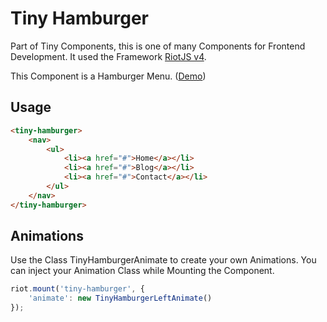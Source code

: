 # Tiny Hamburger

Part of Tiny Components, this is one of many Components for Frontend Development. It used the Framework [RiotJS v4](https://riot.js.org/).

This Component is a Hamburger Menu. ([Demo](https://tiny-hamburger.tentakelfabrik.de))

## Usage

```html
<tiny-hamburger>
    <nav>
        <ul>
            <li><a href="#">Home</a></li>
            <li><a href="#">Blog</a></li>
            <li><a href="#">Contact</a></li>
        </ul>
    </nav>
</tiny-hamburger>
```

## Animations

Use the Class TinyHamburgerAnimate to create your own Animations. You can inject
your Animation Class while Mounting the Component.

```js
riot.mount('tiny-hamburger', {
    'animate': new TinyHamburgerLeftAnimate()
});
```
